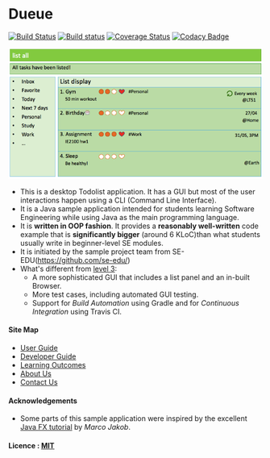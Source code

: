 # Dueue

[![Build Status](https://travis-ci.org/CS2103JAN2017-W10-B1/main.svg?branch=V0.1)](https://travis-ci.org/CS2103JAN2017-W10-B1/main)
[![Build status](https://ci.appveyor.com/api/projects/status/3boko2x2vr5cc3w2?svg=true)](https://ci.appveyor.com/project/wangzexin/main)
[![Coverage Status](https://coveralls.io/repos/github/CS2103JAN2017-W10-B1/main/badge.svg?branch=V0.1)](https://coveralls.io/github/CS2103JAN2017-W10-B1/main?branch=V0.1)
[![Codacy Badge](https://api.codacy.com/project/badge/Grade/b1f3bf7472e34e2a94cb325f5cdf5dd9)](https://www.codacy.com/app/wangzexin/main?utm_source=github.com&amp;utm_medium=referral&amp;utm_content=CS2103JAN2017-W10-B1/main&amp;utm_campaign=Badge_Grade)

<img src="docs/images/Ui.png" width="600"><br>

* This is a desktop Todolist application. It has a GUI but most of the user interactions happen using
  a CLI (Command Line Interface).
* It is a Java sample application intended for students learning Software Engineering while using Java as
  the main programming language.
* It is **written in OOP fashion**. It provides a **reasonably well-written** code example that is
  **significantly bigger** (around 6 KLoC)than what students usually write in beginner-level SE modules.
* It is initiated by the sample project team from SE-EDU(https://github.com/se-edu/)
* What's different from [level 3](https://github.com/se-edu/addressbook-level3):
    * A more sophisticated GUI that includes a list panel and an in-built Browser.
    * More test cases, including automated GUI testing.
    * Support for *Build Automation* using Gradle and for *Continuous Integration* using Travis CI.


#### Site Map
* [User Guide](docs/UserGuide.md)
* [Developer Guide](docs/DeveloperGuide.md)
* [Learning Outcomes](docs/LearningOutcomes.md)
* [About Us](docs/AboutUs.md)
* [Contact Us](docs/ContactUs.md)


#### Acknowledgements

* Some parts of this sample application were inspired by the excellent
  [Java FX tutorial](http://code.makery.ch/library/javafx-8-tutorial/) by *Marco Jakob*.


#### Licence : [MIT](LICENSE)
